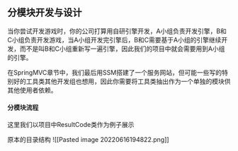 ## 分模块开发与设计
当你尝试开发游戏时，你的公司打算用自研引擎开发，A小组负责开发引擎，B和C小组负责开发游戏，当A小组开发完引擎后，B和C需要基于A小组的引擎继续开发，而不是叫B和C小组重新写一遍引擎，因此我们的项目中就会需要用到A小组的引擎。

在SpringMVC章节中，我们最后用SSM搭建了一个服务网站，但可能一些写的特别好的工具类其他开发组也想用，因此你需要将工具类抽出作为一个单独的模块供其他使用者依赖。

#### 分模块流程
这里我们以项目中ResultCode类作为例子展示

原本的目录结构
![[Pasted image 20220616194822.png]]